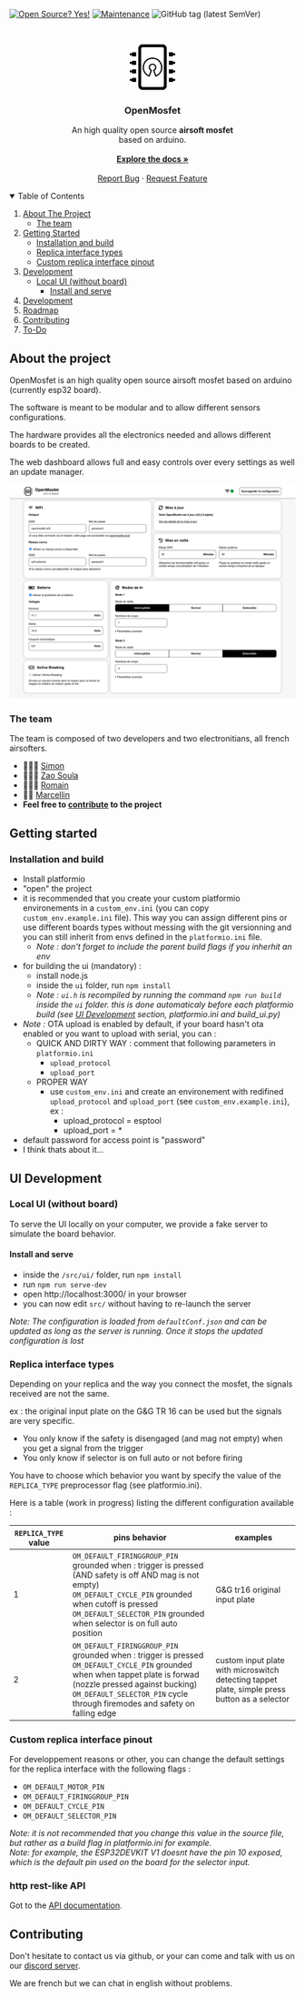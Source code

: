 
[![Open Source? Yes!](https://badgen.net/badge/Open%20Source%20%3F/Yes%21/green?icon=github)](https://github.com/simonjamain/openmosfet)
[![Maintenance](https://badgen.net/badge/Maintained%20%3F/Yes%21/green?icon=github)](https://github.com/simonjamain/openmosfet/graphs/commit-activity)
![GitHub tag (latest SemVer)](https://img.shields.io/github/v/tag/simonjamain/openmosfet)

<br/>
<p align="center">
  <a href="https://github.com/othneildrew/Best-README-Template">
    <img src="doc/assets/images/logo.png" alt="Logo" width="80" height="80">
  </a>

  <h3 align="center">OpenMosfet</h3>

  <p align="center">
    An high quality open source <strong>airsoft mosfet</strong><br> based on arduino.
    <br/><br/>
    <a href="#"><strong>Explore the docs »</strong></a>
    <br />
    <br />
    <a href="https://github.com/simonjamain/openmosfet/issues">Report Bug</a>
    ·
    <a href="https://github.com/simonjamain/openmosfet/issues">Request Feature</a>
  </p>
</p>

<details open="open">
  <summary>Table of Contents</summary>
  <ol>
    <li>
      <a href="#about-the-project">About The Project</a>
      <ul>
        <li>
          <a href="#the-team">The team</a>
        </li>
      </ul>
    </li>
    <li>
      <a href="#getting-started">Getting Started</a>
      <ul>
        <li><a href="#installation-and-build">Installation and build</a></li>
        <li><a href="#replica-interface-types">Replica interface types</a></li>
        <li><a href="#custom-replica-interface-pinout">Custom replica interface pinout</a></li>
      </ul>
    </li>
    <li>
      <a href="#development">Development</a>
      <ul>
        <li>
          <a href="#local-ui-without-board">Local UI (without board)</a>
          <ul>
            <li><a href="#install-and-serve">Install and serve</a></li>
          </ul>
        </li>
      </ul>
    </li>
    <li><a href="#usage">Development</a></li>
    <li><a href="#roadmap">Roadmap</a></li>
    <li><a href="#contributing">Contributing</a></li>
    <li><a href="#todo">To-Do</a></li>
  </ol>
</details>

## About the project


OpenMosfet is an high quality open source airsoft mosfet based on arduino (currently esp32 board).

The software is meant to be modular and to allow different sensors configurations.

The hardware provides all the electronics needed and allows different boards to be created.

The web dashboard allows full and easy controls over every settings as well an update manager.

![OpenMosfet Web Dashboard](doc/assets/images/ui.png)

### The team


The team is composed of two developers and two electronitians, all french airsofters.

- 👨🏻‍💻 [Simon](https://github.com/simonjamain)
- 👨🏽‍💻 [Zao Soula](https://github.com/zaosoula)
- 👨🏻‍🔧 [Romain](https://github.com/rboutrois)
- 👨‍🔧 [Marcellin](https://github.com/simonjamain)
- **Feel free to [contribute](#contributing) to the project**

## Getting started
### Installation and build
- Install platformio
- "open" the project
- it is recommended that you create your custom platformio environements in a `custom_env.ini` (you can copy `custom_env.example.ini` file).
  This way you can assign different pins or use different boards types without messing with the git versionning and you can still inherit from envs defined in the `platformio.ini` file.
  - *Note : don't forget to include the parent build flags if you inherhit an env*
- for building the ui (mandatory) :
  - install node.js
  - inside the `ui` folder, run `npm install`
  - *Note : `ui.h` is recompiled by running the command `npm run build` inside the `ui` folder. this is done automaticaly before each platformio build (see [UI Development](#ui-development) section, platformio.ini and build_ui.py)*
- *Note :* OTA upload is enabled by default, if your board hasn't ota enabled or you want to upload with serial, you can :
  - QUICK AND DIRTY WAY : comment that following parameters in `platformio.ini`
    - `upload_protocol`
    - `upload_port`
  - PROPER WAY
    - use `custom_env.ini` and create an environement with redifined `upload_protocol` and `upload_port` (see `custom_env.example.ini`), ex :
      - upload_protocol = esptool
      - upload_port = *
- default password for access point is "password"
- I think thats about it...

## UI Development

### Local UI (without board)
To serve the UI locally on your computer, we provide a fake server to simulate the board behavior.

#### Install and serve
  - inside the `/src/ui/` folder, run `npm install`
  - run `npm run serve-dev`
  - open http://localhost:3000/ in your browser
  - you can now edit ``src/`` without having to re-launch the server

*Note: The configuration is loaded from ``defaultConf.json`` and can be updated as long as the server is running.
Once it stops the updated configuration is lost*

### Replica interface types
Depending on your replica and the way you connect the mosfet, the signals received are not the same.

ex : the original input plate on the G&G TR 16 can be used but the signals are very specific.
- You only know if the safety is disengaged (and mag not empty) when you get a signal from the trigger
- You only know if selector is on full auto or not before firing

You have to choose which behavior you want by specify the value of the `REPLICA_TYPE` preprocessor flag (see platformio.ini).

Here is a table (work in progress) listing the different configuration available :

`REPLICA_TYPE` value | pins behavior | examples
---------------------|---------------|--------------
1 | `OM_DEFAULT_FIRINGGROUP_PIN` grounded when : trigger is pressed (AND safety is off AND mag is not empty)<br>`OM_DEFAULT_CYCLE_PIN` grounded when cutoff is pressed<br>`OM_DEFAULT_SELECTOR_PIN` grounded when selector is on full auto position | G&G tr16 original input plate
2 | `OM_DEFAULT_FIRINGGROUP_PIN` grounded when : trigger is pressed<br>`OM_DEFAULT_CYCLE_PIN` grounded when when tappet plate is forwad (nozzle pressed against bucking)<br>`OM_DEFAULT_SELECTOR_PIN` cycle through firemodes and safety on falling edge | custom input plate with microswitch detecting tappet plate, simple press button as a selector

### Custom replica interface pinout
For developpement reasons or other, you can change the default settings for the replica interface with the following flags :

- `OM_DEFAULT_MOTOR_PIN`
- `OM_DEFAULT_FIRINGGROUP_PIN`
- `OM_DEFAULT_CYCLE_PIN`
- `OM_DEFAULT_SELECTOR_PIN`

*Note: it is not recommended that you change this value in the source file, but rather as a build flag in platformio.ini for example.*  
*Note: for example, the ESP32DEVKIT V1 doesnt have the pin 10 exposed, which is the default pin used on the board for the selector input.*

### http rest-like API

Got to the [API documentation](/doc/api).

## Contributing
Don't hesitate to contact us via github, or your can come and talk with us on our [discord server](https://discord.gg/XuzSSbgE).

We are french but we can chat in english without problems.
